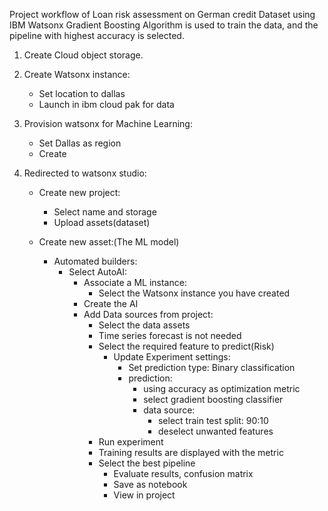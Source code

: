Project workflow of Loan risk assessment on German credit Dataset using IBM Watsonx
Gradient Boosting Algorithm is used to train the data, and the pipeline with highest accuracy is selected.

1. Create Cloud object storage.

2. Create Watsonx instance:

   * Set location to dallas
   * Launch in ibm cloud pak for data

3. Provision watsonx for Machine Learning:

   * Set Dallas as region
   * Create

4. Redirected to watsonx studio:

   * Create new project:
     * Select name and storage
     * Upload assets(dataset)

   * Create new asset:(The ML model)
     * Automated builders:
       * Select AutoAI:
         * Associate a ML instance:
           * Select the Watsonx instance you have created
         * Create the AI
         * Add Data sources from project:
           * Select the data assets
           * Time series forecast is not needed
           * Select the required feature to predict(Risk)
             * Update Experiment settings:
               * Set prediction type: Binary classification
               * prediction:
                 * using accuracy as optimization metric
                 * select gradient boosting classifier
                 * data source:
                   * select train test split: 90:10
                   * deselect unwanted features
           * Run experiment
           * Training results are displayed with the metric
           * Select the best pipeline
             * Evaluate results, confusion matrix
             * Save as notebook
             * View in project



